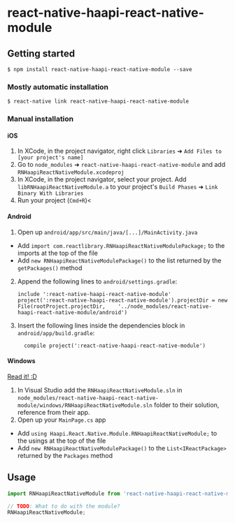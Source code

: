 
# react-native-haapi-react-native-module

## Getting started

`$ npm install react-native-haapi-react-native-module --save`

### Mostly automatic installation

`$ react-native link react-native-haapi-react-native-module`

### Manual installation


#### iOS

1. In XCode, in the project navigator, right click `Libraries` ➜ `Add Files to [your project's name]`
2. Go to `node_modules` ➜ `react-native-haapi-react-native-module` and add `RNHaapiReactNativeModule.xcodeproj`
3. In XCode, in the project navigator, select your project. Add `libRNHaapiReactNativeModule.a` to your project's `Build Phases` ➜ `Link Binary With Libraries`
4. Run your project (`Cmd+R`)<

#### Android

1. Open up `android/app/src/main/java/[...]/MainActivity.java`
  - Add `import com.reactlibrary.RNHaapiReactNativeModulePackage;` to the imports at the top of the file
  - Add `new RNHaapiReactNativeModulePackage()` to the list returned by the `getPackages()` method
2. Append the following lines to `android/settings.gradle`:
  	```
  	include ':react-native-haapi-react-native-module'
  	project(':react-native-haapi-react-native-module').projectDir = new File(rootProject.projectDir, 	'../node_modules/react-native-haapi-react-native-module/android')
  	```
3. Insert the following lines inside the dependencies block in `android/app/build.gradle`:
  	```
      compile project(':react-native-haapi-react-native-module')
  	```

#### Windows
[Read it! :D](https://github.com/ReactWindows/react-native)

1. In Visual Studio add the `RNHaapiReactNativeModule.sln` in `node_modules/react-native-haapi-react-native-module/windows/RNHaapiReactNativeModule.sln` folder to their solution, reference from their app.
2. Open up your `MainPage.cs` app
  - Add `using Haapi.React.Native.Module.RNHaapiReactNativeModule;` to the usings at the top of the file
  - Add `new RNHaapiReactNativeModulePackage()` to the `List<IReactPackage>` returned by the `Packages` method


## Usage
```javascript
import RNHaapiReactNativeModule from 'react-native-haapi-react-native-module';

// TODO: What to do with the module?
RNHaapiReactNativeModule;
```
  